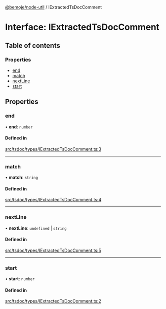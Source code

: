 [@bemoje/node-util](/docs/md/index.md) / IExtractedTsDocComment

# Interface: IExtractedTsDocComment

## Table of contents

### Properties

- [end](/docs/md/interfaces/IExtractedTsDocComment.md#end)
- [match](/docs/md/interfaces/IExtractedTsDocComment.md#match)
- [nextLine](/docs/md/interfaces/IExtractedTsDocComment.md#nextline)
- [start](/docs/md/interfaces/IExtractedTsDocComment.md#start)

## Properties

### end

• **end**: `number`

#### Defined in

[src/tsdoc/types/IExtractedTsDocComment.ts:3](https://github.com/bemoje/bemoje-node-util/blob/b545282/src/tsdoc/types/IExtractedTsDocComment.ts#L3)

___

### match

• **match**: `string`

#### Defined in

[src/tsdoc/types/IExtractedTsDocComment.ts:4](https://github.com/bemoje/bemoje-node-util/blob/b545282/src/tsdoc/types/IExtractedTsDocComment.ts#L4)

___

### nextLine

• **nextLine**: `undefined` \| `string`

#### Defined in

[src/tsdoc/types/IExtractedTsDocComment.ts:5](https://github.com/bemoje/bemoje-node-util/blob/b545282/src/tsdoc/types/IExtractedTsDocComment.ts#L5)

___

### start

• **start**: `number`

#### Defined in

[src/tsdoc/types/IExtractedTsDocComment.ts:2](https://github.com/bemoje/bemoje-node-util/blob/b545282/src/tsdoc/types/IExtractedTsDocComment.ts#L2)

